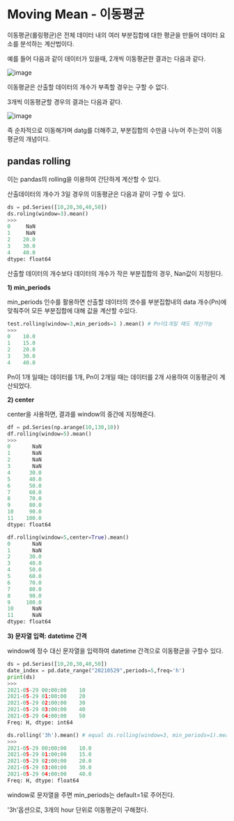 # Moving Mean - 이동평균
이동평균(롤링평균)은 전체 데이터 내의 여러 부분집합에 대한 평균을 만들어 데이터 요소를 분석하는 계산법이다.

예를 들어 다음과 같이 데이터가 있을때, 2개씩 이동평균한 결과는 다음과 같다.

![image](https://user-images.githubusercontent.com/73323188/120071526-cb335d80-c0ca-11eb-82e3-d30bf1840e0b.png)

이동평균은 산출할 데이터의 개수가 부족할 경우는 구할 수 없다.

3개씩 이동평균할 경우의 결과는 다음과 같다.

![image](https://user-images.githubusercontent.com/73323188/120071549-e30ae180-c0ca-11eb-974d-e50433637da4.png)

즉 순차적으로 이동해가며 datg를 더해주고, 부분집합의 수만큼 나누어 주는것이 이동평균의 개념이다.

## pandas rolling
이는 pandas의 rolling을 이용하여 간단하게 계산할 수 있다.

산출데이터의 개수가 3일 경우의 이동평균은 다음과 같이 구할 수 있다.
```python
ds = pd.Series([10,20,30,40,50])
ds.roling(window=3).mean()
>>>
0     NaN
1     NaN
2    20.0
3    30.0
4    40.0
dtype: float64
```

산출할 데이터의 개수보다 데이터의 개수가 작은 부분집합의 경우, Nan값이 지정된다.

__1) min_periods__

min_periods 인수를 활용하면 산출할 데이터의 갯수를 부분집합내의 data 개수(Pn)에 맞춰주어 모든 부분집합에 대해 값을 계산할 수있다.

```python
test.rolling(window=3,min_periods=1 ).mean() # Pn이1개일 떄도 계산가능
>>> 
0    10.0
1    15.0
2    20.0
3    30.0
4    40.0
```
Pn이 1개 일때는 데이터를 1개, Pn이 2개일 때는 데이터를 2개 사용하여 이동평균이 계산되었다.

__2) center__

center을 사용하면, 결과를 window의 중간에 지정해준다.
```python
df = pd.Series(np.arange(10,130,10))
df.rolling(window=5).mean()
>>>
0       NaN
1       NaN
2       NaN
3       NaN
4      30.0
5      40.0
6      50.0
7      60.0
8      70.0
9      80.0
10     90.0
11    100.0
dtype: float64

df.rolling(window=5,center=True).mean()
0       NaN
1       NaN
2      30.0
3      40.0
4      50.0
5      60.0
6      70.0
7      80.0
8      90.0
9     100.0
10      NaN
11      NaN
dtype: float64
```
__3) 문자열 입력: datetime 간격__

window에 정수 대신 문자열을 입력하여 datetime 간격으로 이동평균을 구할수 있다.
```python
ds = pd.Series([10,20,30,40,50])
date_index = pd.date_range("20210529",periods=5,freq='h')
print(ds)
>>>
2021-05-29 00:00:00    10
2021-05-29 01:00:00    20
2021-05-29 02:00:00    30
2021-05-29 03:00:00    40
2021-05-29 04:00:00    50
Freq: H, dtype: int64

ds.rolling('3h').mean() # equal ds.rolling(window=3, min_periods=1).mean()
>>>
2021-05-29 00:00:00    10.0
2021-05-29 01:00:00    15.0
2021-05-29 02:00:00    20.0
2021-05-29 03:00:00    30.0
2021-05-29 04:00:00    40.0
Freq: H, dtype: float64
```
window로 문자열을 주면 min_periods는 default=1로 주어진다.

'3h'옵션으로, 3개의 hour 단위로 이동평균이 구해졌다.


